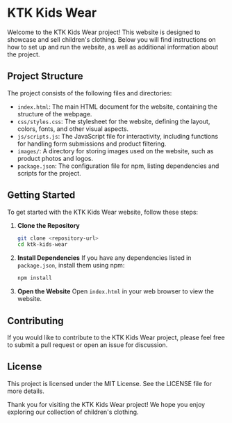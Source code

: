 # KTK Kids Wear

Welcome to the KTK Kids Wear project! This website is designed to showcase and sell children's clothing. Below you will find instructions on how to set up and run the website, as well as additional information about the project.

## Project Structure

The project consists of the following files and directories:

- `index.html`: The main HTML document for the website, containing the structure of the webpage.
- `css/styles.css`: The stylesheet for the website, defining the layout, colors, fonts, and other visual aspects.
- `js/scripts.js`: The JavaScript file for interactivity, including functions for handling form submissions and product filtering.
- `images/`: A directory for storing images used on the website, such as product photos and logos.
- `package.json`: The configuration file for npm, listing dependencies and scripts for the project.

## Getting Started

To get started with the KTK Kids Wear website, follow these steps:

1. **Clone the Repository**
   ```bash
   git clone <repository-url>
   cd ktk-kids-wear
   ```

2. **Install Dependencies**
   If you have any dependencies listed in `package.json`, install them using npm:
   ```bash
   npm install
   ```

3. **Open the Website**
   Open `index.html` in your web browser to view the website.

## Contributing

If you would like to contribute to the KTK Kids Wear project, please feel free to submit a pull request or open an issue for discussion.

## License

This project is licensed under the MIT License. See the LICENSE file for more details.

Thank you for visiting the KTK Kids Wear project! We hope you enjoy exploring our collection of children's clothing.